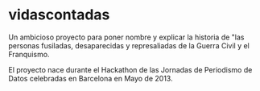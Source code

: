 vidascontadas
=============

Un ambicioso proyecto para poner nombre y explicar la historia de "las personas fusiladas, desaparecidas y represaliadas de la Guerra Civil y el Franquismo.

El proyecto nace durante el Hackathon de las Jornadas de Periodismo de Datos celebradas en Barcelona en Mayo de 2013.
